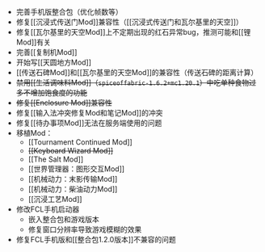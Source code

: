 - 完善手机版整合包（优化帧数等）
- 修复[[沉浸式传送门Mod]]兼容性（[[沉浸式传送门和瓦尔基里的天空]]）
- 修复[[瓦尔基里的天空Mod]]上不定期出现的红石异常bug，推测可能和[[锂Mod]]有关
- 完善[[复制机Mod]]
- 开始写[[天圆地方Mod]]
- [[传送石碑Mod]]和[[瓦尔基里的天空Mod]]的兼容性（传送石碑的距离计算）
- ~~禁用[[生活调味料Mod]]（`spiceoffabric-1.6.2+mc1.20.1`）中吃单种食物过多不增加饱食度的功能~~
- ~~修复[[Enclosure Mod]]兼容性~~
- 修复[[输入法冲突修复Mod和笔记Mod]]的冲突
- 修复[[待办事项Mod]]无法在服务端使用的问题
- 移植Mod：
  - [[Tournament Continued Mod]]
  - ~~[[Keyboard Wizard Mod]]~~
  - [[The Salt Mod]]
  - [[世界管理器：图形交互Mod]]
  - [[机械动力：末影传输Mod]]
  - [[机械动力：柴油动力Mod]]
  - [[沉浸工艺Mod]]
- 修改FCL手机启动器
  - 嵌入整合包和游戏版本
  - 修复窗口分辨率导致游戏模糊的效果
- 修复FCL手机版和[[整合包1.2.0版本]]不兼容的问题